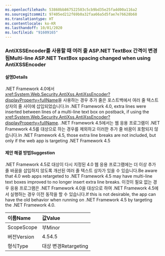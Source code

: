 ```yaml
---
ms.openlocfilehash: 53860bb867522503c5cb9bd35e25fadd00a116a2
ms.sourcegitcommit: 97405ed212f69b0a32faa66a5d5fae7e76628b68
ms.translationtype: HT
ms.contentlocale: ko-KR
ms.lasthandoff: 10/01/2020
ms.locfileid: "91609165"
---
```

### <a name="multi-line-aspnet-textbox-spacing-changed-when-using-antixssencoder"></a><span data-ttu-id="6708b-101">AntiXSSEncoder를 사용할 때 여러 줄 ASP.NET TextBox 간격이 변경됨</span><span class="sxs-lookup"><span data-stu-id="6708b-101">Multi-line ASP.NET TextBox spacing changed when using AntiXSSEncoder</span></span>

#### <a name="details"></a><span data-ttu-id="6708b-102">설명</span><span class="sxs-lookup"><span data-stu-id="6708b-102">Details</span></span>

<span data-ttu-id="6708b-103">.NET Framework 4.0에서 <xref:System.Web.Security.AntiXss.AntiXssEncoder?displayProperty=fullName>을 사용하는 경우 추가 줄은 포스트백에서 여러 줄 텍스트 상자의 줄 사이에 삽입되었습니다.</span><span class="sxs-lookup"><span data-stu-id="6708b-103">In .NET Framework 4.0, extra lines were inserted between lines of a multi-line text box on postback, if using the <xref:System.Web.Security.AntiXss.AntiXssEncoder?displayProperty=fullName>.</span></span> <span data-ttu-id="6708b-104">.NET Framework 4.5에서는 웹 응용 프로그램이 .NET Framework 4.5를 대상으로 하는 경우를 제외하고 이러한 추가 줄 바꿈이 포함되지 않습니다.</span><span class="sxs-lookup"><span data-stu-id="6708b-104">In .NET Framework 4.5, those extra line breaks are not included, but only if the web app is targeting .NET Framework 4.5</span></span>

#### <a name="suggestion"></a><span data-ttu-id="6708b-105">제안 해결 방법</span><span class="sxs-lookup"><span data-stu-id="6708b-105">Suggestion</span></span>

<span data-ttu-id="6708b-106">.NET Framework 4.5로 대상이 다시 지정된 4.0 웹 응용 프로그램에는 더 이상 추가 줄 바꿈을 삽입하지 않도록 개선된 여러 줄 텍스트 상자가 있을 수 있습니다.</span><span class="sxs-lookup"><span data-stu-id="6708b-106">Be aware that 4.0 web apps retargeted to .NET Framework 4.5 may have multi-line text boxes improved to no longer insert extra line breaks.</span></span> <span data-ttu-id="6708b-107">이것이 필요 없는 경우 응용 프로그램은 .NET Framework 4.0을 대상으로 하여 .NET Framework 4.5에서 실행하는 경우 이전 동작을 할 수 있습니다.</span><span class="sxs-lookup"><span data-stu-id="6708b-107">If this is not desirable, the app  can have the old behavior when running on .NET Framework 4.5 by targeting the .NET Framework 4.0.</span></span>

| <span data-ttu-id="6708b-108">이름</span><span class="sxs-lookup"><span data-stu-id="6708b-108">Name</span></span>    | <span data-ttu-id="6708b-109">값</span><span class="sxs-lookup"><span data-stu-id="6708b-109">Value</span></span>       |
|:--------|:------------|
| <span data-ttu-id="6708b-110">Scope</span><span class="sxs-lookup"><span data-stu-id="6708b-110">Scope</span></span>   | <span data-ttu-id="6708b-111">부</span><span class="sxs-lookup"><span data-stu-id="6708b-111">Minor</span></span>       |
| <span data-ttu-id="6708b-112">버전</span><span class="sxs-lookup"><span data-stu-id="6708b-112">Version</span></span> | <span data-ttu-id="6708b-113">4.5</span><span class="sxs-lookup"><span data-stu-id="6708b-113">4.5</span></span>         |
| <span data-ttu-id="6708b-114">형식</span><span class="sxs-lookup"><span data-stu-id="6708b-114">Type</span></span>    | <span data-ttu-id="6708b-115">대상 변경</span><span class="sxs-lookup"><span data-stu-id="6708b-115">Retargeting</span></span> |
